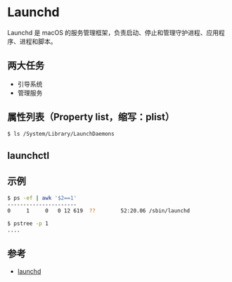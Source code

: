 # Launchd

Launchd 是 macOS 的服务管理框架，负责启动、停止和管理守护进程、应用程序、进程和脚本。

## 两大任务

* 引导系统
* 管理服务

## 属性列表（Property list，缩写：plist）

```sh
$ ls /System/Library/LaunchDaemons
```

## launchctl

## 示例

```sh
$ ps -ef | awk '$2==1'
----------------------
0     1     0   0 12 619  ??        52:20.06 /sbin/launchd
```

```sh
$ pstree -p 1
....
```

## 参考

* [launchd](https://en.wikipedia.org/wiki/Launchd)
